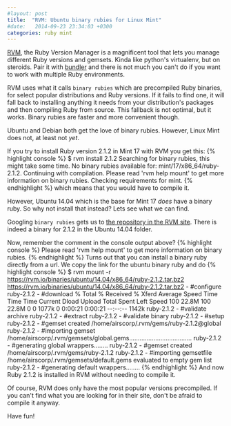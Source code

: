 ```yaml
---
#layout: post
title:  "RVM: Ubuntu binary rubies for Linux Mint"
#date:   2014-09-23 23:34:03 +0300
categories: ruby mint
---
```

[RVM](http://rvm.io/), the Ruby Version Manager is a magnificent tool that lets
you manage different Ruby versions and gemsets. Kinda like python's virtualenv,
but on steroids. Pair it with [bundler](http://bundler.io/) and there is not
much you can't do if you want to work with multiple Ruby environments.

RVM uses what it calls `binary rubies` which are precompiled Ruby binaries,
for select popular distributions and Ruby versions. If it fails to find one,
it will fall back to installing anything it needs from your distribution's
packages and then compiling Ruby from source. This fallback is not optimal,
but it works. Binary rubies are faster and more convenient though.

Ubuntu and Debian both get the love of binary rubies.
However, Linux Mint does not, at least not *yet*.

If you try to install Ruby version 2.1.2 in Mint 17 with RVM you get this:
{% highlight console %}
$ rvm install 2.1.2
Searching for binary rubies, this might take some time.
No binary rubies available for: mint/17/x86_64/ruby-2.1.2.
Continuing with compilation. Please read 'rvm help mount' to get more information on binary rubies.
Checking requirements for mint.
{% endhighlight %}
which means that you would have to compile it.

However, Ubuntu 14.04 which is the base for Mint 17 *does* have a binary ruby.
So why not install that instead? Lets see what we can find.

Googling `binary rubies` gets us to [the repository in the RVM site](https://rvm.io/binaries/).
There is indeed a binary for 2.1.2 in the Ubuntu 14.04 folder.

Now, remember the comment in the console output above?
{% highlight console %}
Please read 'rvm help mount' to get more information on binary rubies.
{% endhighlight %}
Turns out that you can install a binary ruby directly from a url.
We copy the link for the ubuntu binary ruby and do
{% highlight console %}
$ rvm mount -r https://rvm.io/binaries/ubuntu/14.04/x86_64/ruby-2.1.2.tar.bz2
https://rvm.io/binaries/ubuntu/14.04/x86_64/ruby-2.1.2.tar.bz2 - #configure
ruby-2.1.2 - #download
  % Total    % Received % Xferd  Average Speed   Time    Time     Time  Current
                                 Dload  Upload   Total   Spent    Left  Speed
100 22.8M  100 22.8M    0     0  1077k      0  0:00:21  0:00:21 --:--:-- 1142k
ruby-2.1.2 - #validate archive
ruby-2.1.2 - #extract
ruby-2.1.2 - #validate binary
ruby-2.1.2 - #setup
ruby-2.1.2 - #gemset created /home/airscorp/.rvm/gems/ruby-2.1.2@global
ruby-2.1.2 - #importing gemset /home/airscorp/.rvm/gemsets/global.gems....................................
ruby-2.1.2 - #generating global wrappers........
ruby-2.1.2 - #gemset created /home/airscorp/.rvm/gems/ruby-2.1.2
ruby-2.1.2 - #importing gemsetfile /home/airscorp/.rvm/gemsets/default.gems evaluated to empty gem list
ruby-2.1.2 - #generating default wrappers........
{% endhighlight %}
And now Ruby 2.1.2 is installed in RVM without needing to compile it.

Of course, RVM does only have the most popular versions precompiled.
If you can't find what you are looking for in their site, don't be afraid to
compile it anyway.

Have fun!
